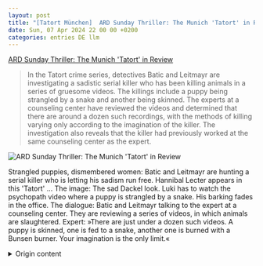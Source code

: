 ```yaml
---
layout: post
title: "[Tatort München]  ARD Sunday Thriller: The Munich 'Tatort' in Review"
date: Sun, 07 Apr 2024 22 00 00 +0200
categories: entries DE llm
---
```

[ ARD Sunday Thriller: The Munich 'Tatort' in Review](https://www.spiegel.de/kultur/tv/tatort-heute-aus-muenchen-schau-mich-an-im-schnellcheck-a-d6245824-8040-44c0-8da1-f34ceba6e0a8)

> In the Tatort crime series, detectives Batic and Leitmayr are investigating a sadistic serial killer who has been killing animals in a series of gruesome videos. The killings include a puppy being strangled by a snake and another being skinned. The experts at a counseling center have reviewed the videos and determined that there are around a dozen such recordings, with the methods of killing varying only according to the imagination of the killer. The investigation also reveals that the killer had previously worked at the same counseling center as the expert.

![ ARD Sunday Thriller: The Munich 'Tatort' in Review](https://cdn.prod.www.spiegel.de/images/238d7632-1035-4856-a727-b005cd85a7aa_w1200_r1.778_fpx35.32_fpy50.98.jpg)

 Strangled puppies, dismembered women: Batic and Leitmayr are hunting a serial killer who is letting his sadism run free. Hannibal Lecter appears in this 'Tatort' ...
The image:
The sad Dackel look. Luki has to watch the psychopath video where a puppy is strangled by a snake. His barking fades in the office.
The dialogue:
Batic and Leitmayr talking to the expert at a counseling center. They are reviewing a series of videos, in which animals are slaughtered.
Expert: »There are just under a dozen such videos. A puppy is skinned, one is fed to a snake, another one is burned with a Bunsen burner. Your imagination is the only limit.«

<details>
  <summary>Origin content</summary>
  ---
layout: post
title: " [Tatort München] ARD-Sonntagskrimi: Der München-»Tatort« im Schnellcheck"
date: Sun, 07 Apr 2024 22:00:00 +0200
categories: entries DE
---
[ARD-Sonntagskrimi: Der München-»Tatort« im Schnellcheck](https://www.spiegel.de/kultur/tv/tatort-heute-aus-muenchen-schau-mich-an-im-schnellcheck-a-d6245824-8040-44c0-8da1-f34ceba6e0a8)

![ARD-Sonntagskrimi: Der München-»Tatort« im Schnellcheck](https://cdn.prod.www.spiegel.de/images/238d7632-1035-4856-a727-b005cd85a7aa_w1200_r1.778_fpx35.32_fpy50.98.jpg)

Erwürgte Welpen, zersägte Frauen: Batic und Leitmayr jagen einen Serienmörder, der seinem Sadismus freien Lauf lässt. Hannibal Lecter ist in diesem »Tatort« ...

Das Bild:

Der traurige Dackelblick. Luki muss das Psychopathen-Video mitanschauen, in dem ein Welpe von einer Schlange erwürgt wird. Sein Kläffen verhallt in der Amtsstube.

Der Dialog:

Batic und Leitmayr im Gespräch mit der Expertin in einer Beratungsstelle. Sie sichten eine Reihe von Videos, in denen Tiere geschlachtet werden.

Expertin: »Es gibt knapp ein Dutzend solcher Videos. Ein Welpe wird gehäutet, einer wird einer Schlange zum Fraß vorgeworfen, einer wird mit dem Bunsenbrenner abgefackelt. Ihrer Fantasie sind keine Grenzen gesetzt.«


</details>
